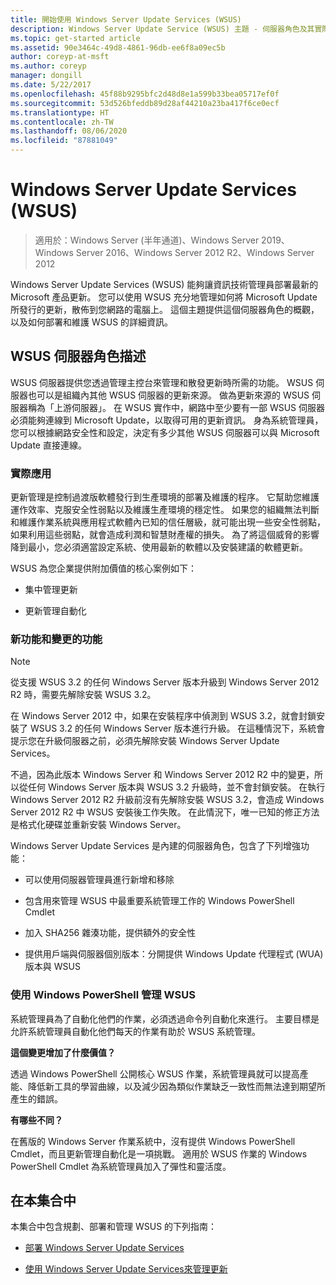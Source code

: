 ```yaml
---
title: 開始使用 Windows Server Update Services (WSUS)
description: Windows Server Update Service (WSUS) 主題 - 伺服器角色及其實際應用的概觀
ms.topic: get-started article
ms.assetid: 90e3464c-49d8-4861-96db-ee6f8a09ec5b
author: coreyp-at-msft
ms.author: coreyp
manager: dongill
ms.date: 5/22/2017
ms.openlocfilehash: 45f88b9295bfc2d48d8e1a599b33bea05717ef0f
ms.sourcegitcommit: 53d526bfeddb89d28af44210a23ba417f6ce0ecf
ms.translationtype: HT
ms.contentlocale: zh-TW
ms.lasthandoff: 08/06/2020
ms.locfileid: "87881049"
---
```

# <a name="windows-server-update-services-wsus"></a>Windows Server Update Services (WSUS)

>適用於：Windows Server (半年通道)、Windows Server 2019、Windows Server 2016、Windows Server 2012 R2、Windows Server 2012

Windows Server Update Services (WSUS) 能夠讓資訊技術管理員部署最新的 Microsoft 產品更新。 您可以使用 WSUS 充分地管理如何將 Microsoft Update 所發行的更新，散佈到您網路的電腦上。 這個主題提供這個伺服器角色的概觀，以及如何部署和維護 WSUS 的詳細資訊。

## <a name="wsus-server-role-description"></a>WSUS 伺服器角色描述
WSUS 伺服器提供您透過管理主控台來管理和散發更新時所需的功能。 WSUS 伺服器也可以是組織內其他 WSUS 伺服器的更新來源。 做為更新來源的 WSUS 伺服器稱為「上游伺服器」。 在 WSUS 實作中，網路中至少要有一部 WSUS 伺服器必須能夠連線到 Microsoft Update，以取得可用的更新資訊。 身為系統管理員，您可以根據網路安全性和設定，決定有多少其他 WSUS 伺服器可以與 Microsoft Update 直接連線。

### <a name="practical-applications"></a>實際應用
更新管理是控制過渡版軟體發行到生產環境的部署及維護的程序。 它幫助您維護運作效率、克服安全性弱點以及維護生產環境的穩定性。 如果您的組織無法判斷和維護作業系統與應用程式軟體內已知的信任層級，就可能出現一些安全性弱點，如果利用這些弱點，就會造成利潤和智慧財產權的損失。 為了將這個威脅的影響降到最小，您必須適當設定系統、使用最新的軟體以及安裝建議的軟體更新。

WSUS 為您企業提供附加價值的核心案例如下：

-   集中管理更新

-   更新管理自動化

### <a name="new-and-changed-functionality"></a>新功能和變更的功能

> [!NOTE]
> 從支援 WSUS 3.2 的任何 Windows Server 版本升級到 Windows Server 2012 R2 時，需要先解除安裝 WSUS 3.2。
>
> 在 Windows Server 2012 中，如果在安裝程序中偵測到 WSUS 3.2，就會封鎖安裝了 WSUS 3.2 的任何 Windows Server 版本進行升級。 在這種情況下，系統會提示您在升級伺服器之前，必須先解除安裝 Windows Server Update Services。
>
> 不過，因為此版本 Windows Server 和 Windows Server 2012 R2 中的變更，所以從任何 Windows Server 版本與 WSUS 3.2 升級時，並不會封鎖安裝。 在執行 Windows Server 2012 R2 升級前沒有先解除安裝 WSUS 3.2，會造成 Windows Server 2012 R2 中 WSUS 安裝後工作失敗。 在此情況下，唯一已知的修正方法是格式化硬碟並重新安裝 Windows Server。

Windows Server Update Services 是內建的伺服器角色，包含了下列增強功能：

-   可以使用伺服器管理員進行新增和移除

-   包含用來管理 WSUS 中最重要系統管理工作的 Windows PowerShell Cmdlet

-   加入 SHA256 雜湊功能，提供額外的安全性

-   提供用戶端與伺服器個別版本：分開提供 Windows Update 代理程式 (WUA) 版本與 WSUS

### <a name="using-windows-powershell-to-manage-wsus"></a>使用 Windows PowerShell 管理 WSUS
系統管理員為了自動化他們的作業，必須透過命令列自動化來進行。 主要目標是允許系統管理員自動化他們每天的作業有助於 WSUS 系統管理。

**這個變更增加了什麼價值？**

透過 Windows PowerShell 公開核心 WSUS 作業，系統管理員就可以提高產能、降低新工具的學習曲線，以及減少因為類似作業缺乏一致性而無法達到期望所產生的錯誤。

**有哪些不同？**

在舊版的 Windows Server 作業系統中，沒有提供 Windows PowerShell Cmdlet，而且更新管理自動化是一項挑戰。 適用於 WSUS 作業的 Windows PowerShell Cmdlet 為系統管理員加入了彈性和靈活度。

## <a name="in-this-collection"></a>在本集合中
本集合中包含規劃、部署和管理 WSUS 的下列指南：

-   [部署 Windows Server Update Services](../deploy/deploy-windows-server-update-services.md)

-   [使用 Windows Server Update Services來管理更新](../manage/update-management-with-windows-server-update-services.md)


